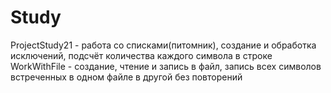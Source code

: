 # Study
ProjectStudy21 - работа со списками(питомник), создание и обработка исключений, подсчёт количества каждого символа в строке
WorkWithFile - создание, чтение и запись в файл, запись всех символов встреченных в одном файле в другой без повторений
